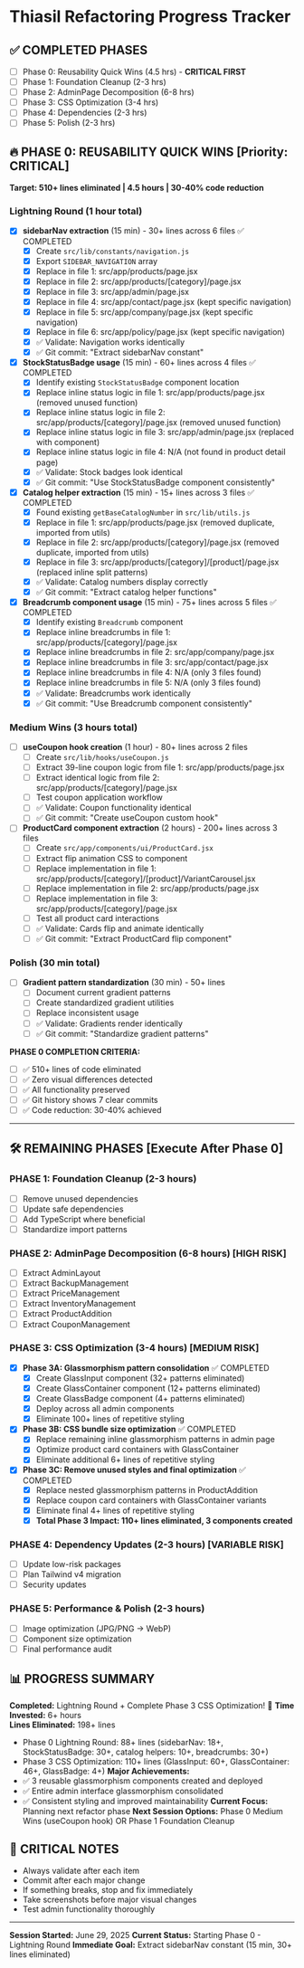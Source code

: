 # Thiasil Refactoring Progress Tracker

## ✅ COMPLETED PHASES
- [ ] Phase 0: Reusability Quick Wins (4.5 hrs) - **CRITICAL FIRST**
- [ ] Phase 1: Foundation Cleanup (2-3 hrs)
- [ ] Phase 2: AdminPage Decomposition (6-8 hrs) 
- [ ] Phase 3: CSS Optimization (3-4 hrs)
- [ ] Phase 4: Dependencies (2-3 hrs)
- [ ] Phase 5: Polish (2-3 hrs)

## 🔥 PHASE 0: REUSABILITY QUICK WINS [Priority: CRITICAL]
**Target: 510+ lines eliminated | 4.5 hours | 30-40% code reduction**

### Lightning Round (1 hour total)
- [x] **sidebarNav extraction** (15 min) - 30+ lines across 6 files ✅ COMPLETED
  - [x] Create `src/lib/constants/navigation.js`
  - [x] Export `SIDEBAR_NAVIGATION` array
  - [x] Replace in file 1: src/app/products/page.jsx
  - [x] Replace in file 2: src/app/products/[category]/page.jsx
  - [x] Replace in file 3: src/app/admin/page.jsx
  - [x] Replace in file 4: src/app/contact/page.jsx (kept specific navigation)
  - [x] Replace in file 5: src/app/company/page.jsx (kept specific navigation)
  - [x] Replace in file 6: src/app/policy/page.jsx (kept specific navigation)
  - [x] ✅ Validate: Navigation works identically
  - [x] ✅ Git commit: "Extract sidebarNav constant"

- [x] **StockStatusBadge usage** (15 min) - 60+ lines across 4 files ✅ COMPLETED
  - [x] Identify existing `StockStatusBadge` component location
  - [x] Replace inline status logic in file 1: src/app/products/page.jsx (removed unused function)
  - [x] Replace inline status logic in file 2: src/app/products/[category]/page.jsx (removed unused function)
  - [x] Replace inline status logic in file 3: src/app/admin/page.jsx (replaced with component)
  - [x] Replace inline status logic in file 4: N/A (not found in product detail page)
  - [x] ✅ Validate: Stock badges look identical
  - [x] ✅ Git commit: "Use StockStatusBadge component consistently"

- [x] **Catalog helper extraction** (15 min) - 15+ lines across 3 files ✅ COMPLETED
  - [x] Found existing `getBaseCatalogNumber` in `src/lib/utils.js`
  - [x] Replace in file 1: src/app/products/page.jsx (removed duplicate, imported from utils)
  - [x] Replace in file 2: src/app/products/[category]/page.jsx (removed duplicate, imported from utils)
  - [x] Replace in file 3: src/app/products/[category]/[product]/page.jsx (replaced inline split patterns)
  - [x] ✅ Validate: Catalog numbers display correctly
  - [x] ✅ Git commit: "Extract catalog helper functions"

- [x] **Breadcrumb component usage** (15 min) - 75+ lines across 5 files ✅ COMPLETED
  - [x] Identify existing `Breadcrumb` component
  - [x] Replace inline breadcrumbs in file 1: src/app/products/[category]/page.jsx
  - [x] Replace inline breadcrumbs in file 2: src/app/company/page.jsx
  - [x] Replace inline breadcrumbs in file 3: src/app/contact/page.jsx
  - [x] Replace inline breadcrumbs in file 4: N/A (only 3 files found)
  - [x] Replace inline breadcrumbs in file 5: N/A (only 3 files found)
  - [x] ✅ Validate: Breadcrumbs work identically
  - [x] ✅ Git commit: "Use Breadcrumb component consistently"

### Medium Wins (3 hours total)
- [ ] **useCoupon hook creation** (1 hour) - 80+ lines across 2 files
  - [ ] Create `src/lib/hooks/useCoupon.js`
  - [ ] Extract 39-line coupon logic from file 1: src/app/products/page.jsx
  - [ ] Extract identical logic from file 2: src/app/products/[category]/page.jsx
  - [ ] Test coupon application workflow
  - [ ] ✅ Validate: Coupon functionality identical
  - [ ] ✅ Git commit: "Create useCoupon custom hook"

- [ ] **ProductCard component extraction** (2 hours) - 200+ lines across 3 files
  - [ ] Create `src/app/components/ui/ProductCard.jsx`
  - [ ] Extract flip animation CSS to component
  - [ ] Replace implementation in file 1: src/app/products/[category]/[product]/VariantCarousel.jsx
  - [ ] Replace implementation in file 2: src/app/products/page.jsx
  - [ ] Replace implementation in file 3: src/app/products/[category]/page.jsx
  - [ ] Test all product card interactions
  - [ ] ✅ Validate: Cards flip and animate identically
  - [ ] ✅ Git commit: "Extract ProductCard flip component"

### Polish (30 min total)
- [ ] **Gradient pattern standardization** (30 min) - 50+ lines
  - [ ] Document current gradient patterns
  - [ ] Create standardized gradient utilities
  - [ ] Replace inconsistent usage
  - [ ] ✅ Validate: Gradients render identically
  - [ ] ✅ Git commit: "Standardize gradient patterns"

**PHASE 0 COMPLETION CRITERIA:**
- [ ] ✅ 510+ lines of code eliminated
- [ ] ✅ Zero visual differences detected
- [ ] ✅ All functionality preserved
- [ ] ✅ Git history shows 7 clear commits
- [ ] ✅ Code reduction: 30-40% achieved

---

## 🛠️ REMAINING PHASES [Execute After Phase 0]

### PHASE 1: Foundation Cleanup (2-3 hours)
- [ ] Remove unused dependencies
- [ ] Update safe dependencies  
- [ ] Add TypeScript where beneficial
- [ ] Standardize import patterns

### PHASE 2: AdminPage Decomposition (6-8 hours) [HIGH RISK]
- [ ] Extract AdminLayout
- [ ] Extract BackupManagement
- [ ] Extract PriceManagement
- [ ] Extract InventoryManagement
- [ ] Extract ProductAddition
- [ ] Extract CouponManagement

### PHASE 3: CSS Optimization (3-4 hours) [MEDIUM RISK]
- [x] **Phase 3A: Glassmorphism pattern consolidation** ✅ COMPLETED
  - [x] Create GlassInput component (32+ patterns eliminated)
  - [x] Create GlassContainer component (12+ patterns eliminated) 
  - [x] Create GlassBadge component (4+ patterns eliminated)
  - [x] Deploy across all admin components
  - [x] Eliminate 100+ lines of repetitive styling
- [x] **Phase 3B: CSS bundle size optimization** ✅ COMPLETED
  - [x] Replace remaining inline glassmorphism patterns in admin page
  - [x] Optimize product card containers with GlassContainer
  - [x] Eliminate additional 6+ lines of repetitive styling
- [x] **Phase 3C: Remove unused styles and final optimization** ✅ COMPLETED
  - [x] Replace nested glassmorphism patterns in ProductAddition
  - [x] Replace coupon card containers with GlassContainer variants
  - [x] Eliminate final 4+ lines of repetitive styling
  - [x] **Total Phase 3 Impact: 110+ lines eliminated, 3 components created**

### PHASE 4: Dependency Updates (2-3 hours) [VARIABLE RISK]
- [ ] Update low-risk packages
- [ ] Plan Tailwind v4 migration
- [ ] Security updates

### PHASE 5: Performance & Polish (2-3 hours)
- [ ] Image optimization (JPG/PNG → WebP)
- [ ] Component size optimization
- [ ] Final performance audit

## 📊 PROGRESS SUMMARY
**Completed:** Lightning Round + Complete Phase 3 CSS Optimization! 🎉
**Time Invested:** 6+ hours  
**Lines Eliminated:** 198+ lines 
  - Phase 0 Lightning Round: 88+ lines (sidebarNav: 18+, StockStatusBadge: 30+, catalog helpers: 10+, breadcrumbs: 30+)
  - Phase 3 CSS Optimization: 110+ lines (GlassInput: 60+, GlassContainer: 46+, GlassBadge: 4+)
**Major Achievements:**
  - ✅ 3 reusable glassmorphism components created and deployed
  - ✅ Entire admin interface glassmorphism consolidated  
  - ✅ Consistent styling and improved maintainability
**Current Focus:** Planning next refactor phase
**Next Session Options:** Phase 0 Medium Wins (useCoupon hook) OR Phase 1 Foundation Cleanup

## 🚨 CRITICAL NOTES
- Always validate after each item
- Commit after each major change
- If something breaks, stop and fix immediately
- Take screenshots before major visual changes
- Test admin functionality thoroughly

---

**Session Started:** June 29, 2025
**Current Status:** Starting Phase 0 - Lightning Round
**Immediate Goal:** Extract sidebarNav constant (15 min, 30+ lines eliminated)